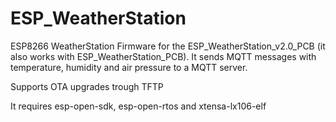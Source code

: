 # ESP_WeatherStation
ESP8266 WeatherStation Firmware for the ESP_WeatherStation_v2.0_PCB (it also works with ESP_WeatherStation_PCB).
It sends MQTT messages with temperature, humidity and air pressure to a MQTT server.

Supports OTA upgrades trough TFTP

It requires esp-open-sdk, esp-open-rtos and xtensa-lx106-elf
